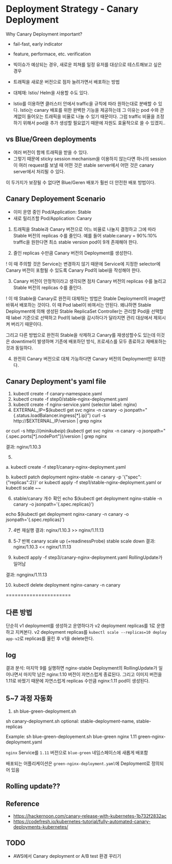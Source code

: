 # Deployment Strategy - Canary Deployment

Why Canary Deployment important?
- fail-fast, early indicator
- feature, performace, etc. verification
- 빅이슈가 예상되는 경우, 새로운 피쳐를 일정 유저를 대상으로 테스트해보고 싶은 경우
- 트래픽을 새로운 버전으로 점차 늘려가면서 배포하는 방법

- 대체재: Istio/ Helm을 사용할 수도 있다.
- Istio를 이용하면 클러스터 안에서 traffic을 규칙에 따라 원하는대로 분배할 수 있다. Istio는 canary 배포를 위한 완벽한 기능을 제공하는데 그 이유는 pod 수와 관계없이 들어오는 트래픽을 비율로 나눌 수 있기 때문이다. 그럼 traffic 비율을 조정하기 위해서 pod을 추가 생성할 필요없기 때문에 자원도 효율적으로 쓸 수 있겠지..

## vs Blue/Green deployments
- 여러 버전이 함께 트래픽을 받을 수 있다.
- 그렇기 때문에 sticky session mechanism을 이용하지 않는다면 하나의 session이 여러 request를 보낼 때 어떤 것은 stable server에서 어떤 것은 canary server에서 처리될 수 있다.

이 두가지가 보장될 수 없다면 Blue/Geren 배포가 훨씬 더 안전한 배포 방법이다.

## Canary Deployement Scenario

- 이미 운영 중인 Pod/Application: Stable
- 새로 릴리즈할 Pod/Application: Canary

1. 트래픽을 Stable과 Canary 버전으로 어느 비율로 나눌지 결정하고 그에 따라 Stable 버전의 replicas 수를 줄인다. 
예를 들어 stable:canary = 90%:10% traffic을 원한다면 최소 stable version pod이 9개 존재해야 한다.

2. 즐인 replicas 수만큼 Canary 버전의 Deployment를 생성한다.

! 이 때 주의할 것은 Service는 변경하지 않기 때문에 Service에 지정한 selector에 Canary 버전이 포함될 수 있도록 Canary Pod의 label을 작성해야 한다.

3. Canary 버전이 안정적이라고 생각되면 점차 Canary 버전의 replicas 수를 늘리고 Stable 버전의 replicas 수를 줄인다.

! 이 때 Stable을 Canary로 완전히 대체하는 방법은 Stable Deployment의 image만 바꿔서 배포하는 것이다. 이 때 Pod label이 바껴서는 안된다. 왜냐하면 Stable Deployment에 의해 생성된 Stable ReplicaSet Controller는 관리할 Pod을 선택할 때 label 기준으로 선택하고 Pod의 label을 감시하다가 달라지면 관리 대상에서 제외시켜 버리기 때문이다.

그리고 다른 방법으로 완전히 Stable을 삭제하고 Canary를 재생성할수도 있는데 이것은 downtime이 발생하며 기존에 배포하던 방식, 프로세스를 모두 종료하고 재배포하는 것과 동일하다.

4. 완전히 Canary 버전으로 대체 가능하다면 Canary 버전의 Deployment만 유지한다. 

## Canary Deployment's yaml file

1. kubectl create -f canary-namespace.yaml
2. kubectl create -f step0/stable-nginx-deployment.yaml
3. kubectl create -f nginx-service.yaml (selector label: nginx)
4. EXTERNAL_IP=$(kubectl get svc nginx -n canary -o jsonpath="{.status.loadBalancer.ingress[*].ip}")
curl -s http://$EXTERNAL_IP/version | grep nginx

or curl -s http://$(minikube ip):$(kubectl get svc nginx -n canary -o jsonpath="{.spec.ports[*].nodePort"})/version | grep nginx

결과: nginx/1.10.3

5. 
a. kubectl create -f step1/canary-nginx-deployment.yaml

b. kubectl patch deployment nginx-stable -n canary -p '{"spec":{"replicas":2}}'
or kubectl apply -f step1/stable-nginx-deployment.yaml
or kubectl scale ~~

6. stable/canary 개수 확인
echo $(kubectl get deployment nginx-stable -n canary -o jsonpath='{.spec.replicas}')

echo $(kubectl get deployment nginx-canary -n canary -o jsonpath='{.spec.replicas}')

7. 4번 재실행
결과: nginx/1.10.3 >> nginx/1.11.13

8. 5-7 반복
canary scale up (+readinessProbe)
stable scale down
결과: nginx/1.10.3 << nginx/1.11.13

9. kubectl apply -f step3/canary-nginx-deployment.yaml
RollingUpdate가 일어남

결과: ngnginx/1.11.13

10. kubectl delete deployment nginx-canary -n canary



======================

## 다른 방법
단순히 v1 deployment를 생성하고 운영하다가 v2 deployment replicas를 1로 운영하고 지켜본다.
v2 deployment replicas를 `kubectl scale --replicas=10 deploy app-v2`로 replicas를 올린 후 v1을 delete한다.

## log
결과 분석:
마지막 9를 실행하면 nginx-stable Deployment의 RollingUpdate가 일어나면서 마지막 남은 nginx:1.10 버전이 자연스럽게 종료된다. 그리고 이미지 버전을 1.11로 바꿨기 때문에 자연스럽게 replicas 수만큼 nginx:1.11 pod이 생성된다. 




## 5~7 과정 자동화
1. sh blue-green-deployment.sh <namespace> <service-name> <new-version> <new-deployment-file-path>

sh canary-deployment.sh <namespace> <service-name> <canary-deployment-file-path> <stable-deployment-name> <stable-replicas>
optional: stable-deployment-name, stable-replicas






Example:
sh blue-green-deployement.sh blue-green nginx 1.11 green-nginx-deployment.yaml

`nginx` Service를 `1.11` 버전으로 `blue-green` 네임스페이스에 새롭게 배포함

배포되는 어플리케이션은 `green-nginx-deployment.yaml`에 Deployment로 정의되어 있음



## Rolling update??


## Reference 
- https://hackernoon.com/canary-release-with-kubernetes-1b732f2832ac
- https://codefresh.io/kubernetes-tutorial/fully-automated-canary-deployments-kubernetes/

## TODO
- AWS에서 Canary deployment or A/B test 환경 꾸리기
